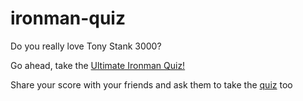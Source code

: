 # ironman-quiz

Do you really love Tony Stank 3000?

Go ahead, take the [Ultimate Ironman Quiz!][1]

Share your score with your friends and ask them to take the [quiz][1] too

[1]: https://replit.com/@AmeySawant1/ironman-quiz?embed=1&output=1

